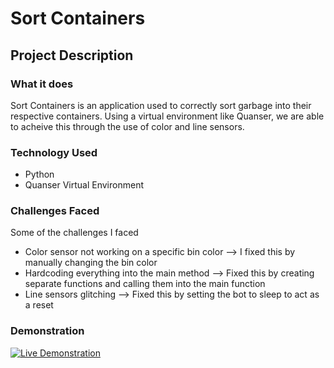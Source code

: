 # Sort Containers

## Project Description

### What it does
Sort Containers is an application used to correctly sort garbage into their respective containers. Using a virtual environment like Quanser, we are able to acheive this through the use of color and line sensors.

### Technology Used
- Python
- Quanser Virtual Environment

### Challenges Faced
Some of the challenges I faced
- Color sensor not working on a specific bin color --> I fixed this by manually changing the bin color
- Hardcoding everything into the main method --> Fixed this by creating separate functions and calling them into the main function
- Line sensors glitching --> Fixed this by setting the bot to sleep to act as a reset

### Demonstration
[![Live Demonstration](https://img.youtube.com/vi/ivWF7WK6NGI/0.jpg)](https://www.youtube.com/watch?v=ivWF7WK6NGI)


